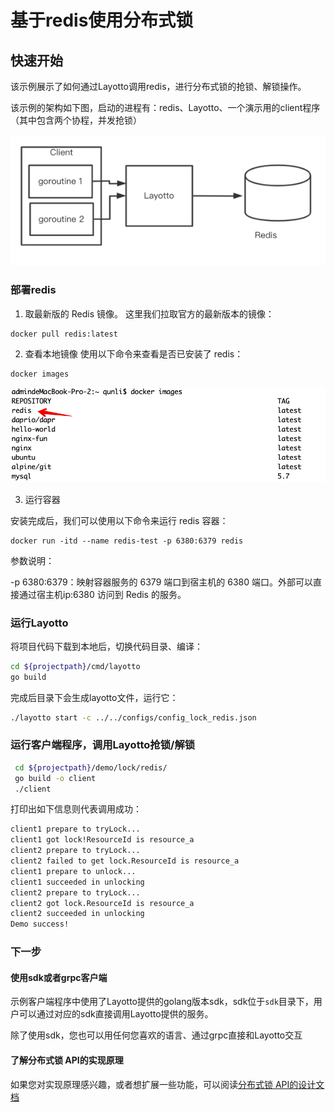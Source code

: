 # 基于redis使用分布式锁

## 快速开始

该示例展示了如何通过Layotto调用redis，进行分布式锁的抢锁、解锁操作。

该示例的架构如下图，启动的进程有：redis、Layotto、一个演示用的client程序（其中包含两个协程，并发抢锁）

![img.png](../../../img/lock/img.png)
### 部署redis

1. 取最新版的 Redis 镜像。
这里我们拉取官方的最新版本的镜像：

```shell
docker pull redis:latest
```

2. 查看本地镜像
   使用以下命令来查看是否已安装了 redis：

```shell
docker images
```
![img.png](../../../img/mq/start/img.png)

3. 运行容器

安装完成后，我们可以使用以下命令来运行 redis 容器：

```shell
docker run -itd --name redis-test -p 6380:6379 redis
```

参数说明：

-p 6380:6379：映射容器服务的 6379 端口到宿主机的 6380 端口。外部可以直接通过宿主机ip:6380 访问到 Redis 的服务。

### 运行Layotto

将项目代码下载到本地后，切换代码目录、编译：

```bash
cd ${projectpath}/cmd/layotto
go build
```

完成后目录下会生成layotto文件，运行它：

```bash
./layotto start -c ../../configs/config_lock_redis.json
```

### 运行客户端程序，调用Layotto抢锁/解锁

```bash
 cd ${projectpath}/demo/lock/redis/
 go build -o client
 ./client
```

打印出如下信息则代表调用成功：

```bash
client1 prepare to tryLock...
client1 got lock!ResourceId is resource_a
client2 prepare to tryLock...
client2 failed to get lock.ResourceId is resource_a
client1 prepare to unlock...
client1 succeeded in unlocking
client2 prepare to tryLock...
client2 got lock.ResourceId is resource_a
client2 succeeded in unlocking
Demo success!
```

### 下一步
#### 使用sdk或者grpc客户端
示例客户端程序中使用了Layotto提供的golang版本sdk，sdk位于`sdk`目录下，用户可以通过对应的sdk直接调用Layotto提供的服务。

除了使用sdk，您也可以用任何您喜欢的语言、通过grpc直接和Layotto交互

#### 了解分布式锁 API的实现原理

如果您对实现原理感兴趣，或者想扩展一些功能，可以阅读[分布式锁 API的设计文档](../../design/lock/lock-api-design.md)
